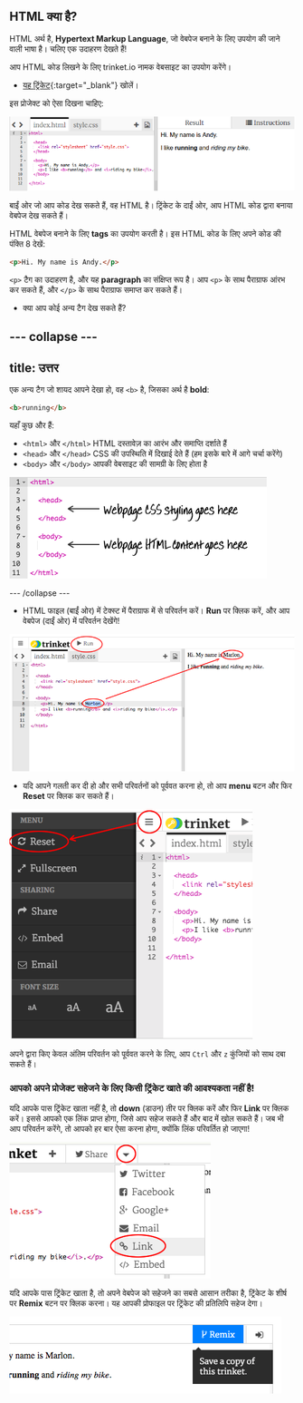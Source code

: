 ## HTML क्या है?

HTML अर्थ है, **Hypertext Markup Language**, जो वेबपेज बनाने के लिए उपयोग की जाने वाली भाषा है। चलिए एक उदाहरण देखते हैं!

आप HTML कोड लिखने के लिए trinket.io नामक वेबसाइट का उपयोग करेंगे।

+ [यह ट्रिंकेट](http://jumpto.cc/web-intro){:target="_blank"} खोलें।

इस प्रोजेक्ट को ऐसा दिखना चाहिए:

![screenshot](images/birthday-starter.png)

बाईं ओर जो आप कोड देख सकते हैं, वह HTML है। ट्रिंकेट के दाईं ओर, आप HTML कोड द्वारा बनाया वेबपेज देख सकते हैं।

HTML वेबपेज बनाने के लिए **tags** का उपयोग करती है। इस HTML कोड के लिए अपने कोड की पंक्ति 8 देखें:

```html
<p>Hi. My name is Andy.</p>
```

`<p>` टैग का उदाहरण है, और यह **paragraph** का संक्षिप्त रूप है। आप `<p>` के साथ पैराग्राफ आंरभ कर सकते हैं, और `</p>` के साथ पैराग्राफ समाप्त कर सकते हैं।

+ क्या आप कोई अन्य टैग देख सकते हैं?

--- collapse ---
---
title: उत्तर
---
एक अन्य टैग जो शायद आपने देखा हो, वह `<b>` है, जिसका अर्थ है __bold__:

```html
<b>running</b>
```

यहाँ कुछ और हैं:

+ `<html>` और `</html>` HTML दस्तावेज़ का आरंभ और समाप्ति दर्शाते हैं
+ `<head>` और `</head>` CSS की उपस्थिति में दिखाई देते हैं (हम इसके बारे में आगे चर्चा करेंगे)
+ `<body>` और `</body>` आपकी वेबसाइट की सामग्री के लिए होता है

![screenshot](images/birthday-head-body.png)

--- /collapse ---

+ HTML फाइल (बाईं ओर) में टेक्स्ट में पैराग्राफ में से परिवर्तन करें। **Run** पर क्लिक करें, और आप वेबपेज (दाईं ओर) में परिवर्तन देखेंगे!

![screenshot](images/birthday-edit-html.png)

+ यदि आपने गलती कर दी हो और सभी परिवर्तनों को पूर्ववत करना हो, तो आप **menu** बटन और फिर **Reset** पर क्लिक कर सकते हैं।

![screenshot](images/birthday-reset.png)

अपने द्वारा किए केवल अंतिम परिवर्तन को पूर्ववत करने के लिए, आप `Ctrl` और `z` कुंजियों को साथ दबा सकते हैं।

### आपको अपने प्रोजेक्ट सहेजने के लिए किसी ट्रिंकेट खाते की आवश्यकता नहीं है!

यदि आपके पास ट्रिंकेट खाता नहीं है, तो **down** (डाउन) तीर पर क्लिक करें और फिर **Link** पर क्लिक करें। इससे आपको एक लिंक प्राप्त होगा, जिसे आप सहेज सकते हैं और बाद में खोल सकते हैं। जब भी आप परिवर्तन करेंगे, तो आपको हर बार ऐसा करना होगा, क्योंकि लिंक परिवर्तित हो जाएगा!

![screenshot](images/birthday-link.png)

यदि आपके पास ट्रिंकेट खाता है, तो अपने वेबपेज को सहेजने का सबसे आसान तरीका है, ट्रिंकेट के शीर्ष पर **Remix** बटन पर क्लिक करना। यह आपकी प्रोफाइल पर ट्रिंकेट की प्रतिलिपि सहेज देगा।

![screenshot](images/birthday-remix.png)
